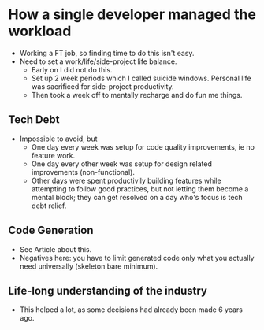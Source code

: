 # How a single developer managed the workload

- Working a FT job, so finding time to do this isn't easy.
- Need to set a work/life/side-project life balance.
	- Early on I did not do this.
	- Set up 2 week periods which I called suicide windows. Personal life was sacrificed for side-project productivity.
	- Then took a week off to mentally recharge and do fun me things.

## Tech Debt

- Impossible to avoid, but
  - One day every week was setup for code quality improvements, ie no feature work.
  - One day every other week was setup for design related improvements (non-functional).
  - Other days were spent productivily building features while attempting to follow good practices, but not letting them become a mental block; they can get resolved on a day who's focus is tech debt relief.

## Code Generation

- See Article about this.
- Negatives here: you have to limit generated code only what you actually need universally (skeleton bare minimum).

## Life-long understanding of the industry

- This helped a lot, as some decisions had already been made 6 years ago.

